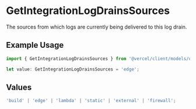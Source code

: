 # GetIntegrationLogDrainsSources

The sources from which logs are currently being delivered to this log drain.

## Example Usage

```typescript
import { GetIntegrationLogDrainsSources } from '@vercel/client/models/operations';

let value: GetIntegrationLogDrainsSources = 'edge';
```

## Values

```typescript
'build' | 'edge' | 'lambda' | 'static' | 'external' | 'firewall';
```
